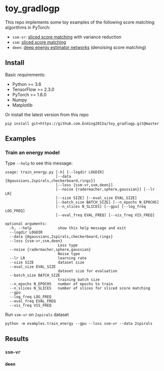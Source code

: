 # toy_gradlogp

This repo implements some toy examples of the following score matching algorithms in PyTorch:
* `ssm-vr`: [sliced score matching](https://arxiv.org/abs/1905.07088) with variance reduction
* `ssm`: [sliced score matching](https://arxiv.org/abs/1905.07088)
* `deen`: [deep energy estimator networks](https://arxiv.org/abs/1805.08306) (denoising score matching)

## Install
Basic requirements:
* Python >= 3.6
* TensorFlow >= 2.3.0
* PyTorch >= 1.8.0
* Numpy
* Matplotlib

<!-- Install from PyPI
```shell
pip install toy_gradlogp
``` -->

Or install the latest version from this repo
```shell
pip install git+https://github.com.Ending2015a/toy_gradlogp.git@master
```

## Examples

### Train an energy model

Type `--help` to see this message:
```
usage: train_energy.py [-h] [--logdir LOGDIR]
                       [--data {8gaussians,2spirals,checkerboard,rings}]
                       [--loss {ssm-vr,ssm,deen}]
                       [--noise {radermacher,sphere,gaussian}] [--lr LR]
                       [--size SIZE] [--eval_size EVAL_SIZE]
                       [--batch_size BATCH_SIZE] [--n_epochs N_EPOCHS]
                       [--n_slices N_SLICES] [--gpu] [--log_freq LOG_FREQ]
                       [--eval_freq EVAL_FREQ] [--vis_freq VIS_FREQ]

optional arguments:
  -h, --help            show this help message and exit
  --logdir LOGDIR
  --data {8gaussians,2spirals,checkerboard,rings}
  --loss {ssm-vr,ssm,deen}
                        Loss type
  --noise {radermacher,sphere,gaussian}
                        Noise type
  --lr LR               learning rate
  --size SIZE           dataset size
  --eval_size EVAL_SIZE
                        dataset size for evaluation
  --batch_size BATCH_SIZE
                        training batch size
  --n_epochs N_EPOCHS   number of epochs to train
  --n_slices N_SLICES   number of slices for sliced score matching
  --gpu
  --log_freq LOG_FREQ
  --eval_freq EVAL_FREQ
  --vis_freq VIS_FREQ
```

Run `ssm-vr` on `2spirals` dataset
```shell
python -m examples.train_energy --gpu --loss ssm-vr --data 2spirals
```

## Results

### `ssm-vr`

### `deen`


